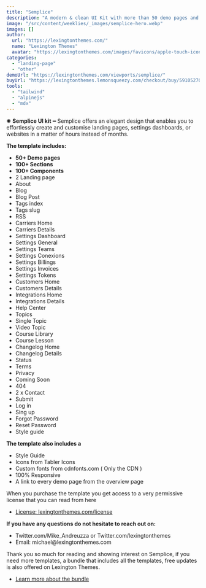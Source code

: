 ```yaml
---
title: "Semplice"
description: "A modern & clean UI Kit with more than 50 demo pages and 100s of components."
image: "/src/content/weeklies/_images/semplice-hero.webp"
images: []
author:
  url: "https://lexingtonthemes.com/"
  name: "Lexington Themes"
  avatar: "https://lexingtonthemes.com/images/favicons/apple-touch-icon.png"
categories:
  - "landing-page"
  - "other"
demoUrl: "https://lexingtonthemes.com/viewports/semplice/"
buyUrl: "https://lexingtonthemes.lemonsqueezy.com/checkout/buy/59105270-55f2-42b0-9728-3094f40f86f4"
tools:
  - "tailwind"
  - "alpinejs"
  - "mdx"
---
```


<p>✺&nbsp;<strong>Semplice UI kit</strong>&nbsp;━&nbsp;Semplice offers an elegant design that enables you to effortlessly create and customise landing pages, settings dashboards, or websites in a matter of hours instead of months.

</p>
<p><strong>The template includes:</strong></p>
<ul>
  <li> <strong>50+ Demo pages</strong></li>
  <li><strong>100+ Sections</strong></li>
  <li><strong>100+ Components</strong></li>
  <li>2 Landing page </li>
  <li>About</li>
  <li>Blog</li>
  <li>Blog Post</li>
  <li>Tags index</li>
  <li>Tags slug</li>
  <li>RSS</li>
  <li>Carriers Home</li>
  <li>Carriers Details</li>
  <li>Settings Dashboard</li>
  <li>Settings General</li>
  <li>Settings Teams</li>
  <li>Settings Conexions</li>
  <li>Settings Billings</li>
  <li>Settings Invoices</li>
  <li>Settings Tokens</li>
  <li>Customers Home</li>
  <li>Customers Details</li>
  <li>Integrations Home</li>
  <li>Integrations Details</li>
  <li>Help Center</li>
  <li>Topics</li>
  <li>Single Topic</li>
  <li>Video Topic</li>
  <li>Course Library</li>
  <li>Course Lesson</li>
  <li>Changelog Home</li>
  <li>Changelog Details</li>
  <li>Status</li>
  <li>Terms</li>
  <li>Privacy</li>
  <li>Coming Soon</li>
  <li>404</li>
  <li>2 x Contact</li>
  <li>Submit</li>
  <li>Log in</li>
  <li>Sing up</li>
  <li>Forgot Password</li>
  <li>Reset Password</li>
  <li>Style guide</li>

</ul>
<p><strong>The template also includes a</strong></p>
<ul>
  <li>Style Guide</li>
  <li>Icons from Tabler Icons</li>
  <li>Custom fonts from cdnfonts.com ( Only the CDN )</li>
  <li>100%&nbsp;Responsive</li>
  <li>A link to every demo page from the overview page</li>
</ul>
<p>When you purchase the template you get access to a very permissive license that you can read from here</p>
<ul>
  <li><a href="https://lexingtonthemes.com/license/" rel="noopener noreferrer" target="_blank">License: lexingtonthemes.com/license</a></li>
</ul>
<p><strong>If you have any questions do not hesitate to reach out on:</strong></p>
<ul>
  <li>Twitter.com/Mike_Andreuzza or&nbsp;Twitter.com/lexingtonthemes</li>
  <li>Email: michael@lexingtonthemes.com</li>
</ul>
<p>Thank you so much for reading and showing interest on Semplice, if you need more templates, a bundle that includes all the templates, free updates is also offered on Lexington Themes.&nbsp;</p>
<ul>
  <li><a href="https://lexingtonthemes.com/pricing/" rel="noopener noreferrer" target="_blank">Learn more about the bundle</a></li>
</ul>
